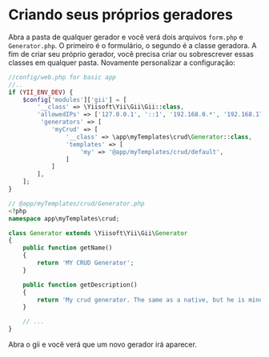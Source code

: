 Criando seus próprios geradores
============================

Abra a pasta de qualquer gerador e você verá dois arquivos `form.php` e `Generator.php`.
O primeiro é o formulário, o segundo é a classe geradora. A fim de criar seu próprio gerador, você precisa criar ou
sobrescrever essas classes em qualquer pasta. Novamente personalizar a configuração:

```php
//config/web.php for basic app
//..
if (YII_ENV_DEV) {
    $config['modules']['gii'] = [
        '__class' => \Yiisoft\Yii\Gii\Gii::class,
        'allowedIPs' => ['127.0.0.1', '::1', '192.168.0.*', '192.168.178.20'],
         'generators' => [
            'myCrud' => [
                '__class' => \app\myTemplates\crud\Generator::class,
                'templates' => [
                    'my' => '@app/myTemplates/crud/default',
                ]
            ]
        ],
    ];
}
```

```php
// @app/myTemplates/crud/Generator.php
<?php
namespace app\myTemplates\crud;

class Generator extends \Yiisoft\Yii\Gii\Generator
{
    public function getName()
    {
        return 'MY CRUD Generator';
    }

    public function getDescription()
    {
        return 'My crud generator. The same as a native, but he is mine...';
    }

    // ...
}
```

Abra o gii e você verá que um novo gerador irá aparecer.
